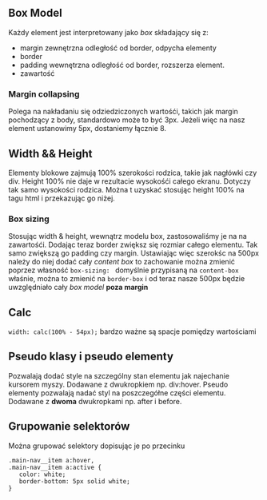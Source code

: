 ## Box Model
Każdy element jest interpretowany jako _box_ składający się z:
- margin zewnętrzna odległość od border, odpycha elementy
- border
- padding wewnętrzna odległość od border, rozszerza element.
- zawartość

### Margin collapsing
Polega na nakładaniu się odziedziczonych wartośći, takich jak margin pochodzący z body, standardowo może to być 3px. Jeżeli więc na nasz element ustanowimy 5px, dostaniemy łącznie 8. 

## Width && Height
Elementy blokowe zajmują 100% szerokości rodzica, takie jak nagłówki czy div. 
Height 100% nie daje w rezultacie wysokośći całego ekranu. Dotyczy tak samo wysokości rodzica. Można t uzyskać stosując height 100% na tagu html i przekazując go niżej. 

### Box sizing
Stosując width & height, wewnątrz modelu box, zastosowaliśmy je na na zawartośći. Dodając teraz border zwiększ się rozmiar całego elementu. Tak samo zwiększą go padding czy margin. Ustawiając więc szerokśc na 500px należy do niej dodać cały _content box_ to zachowanie można zmienić poprzez własność
`box-sizing: ` domyślnie przypisaną na `content-box` właśnie, można to zmienić na `border-box` i od teraz nasze 500px będzie uwzględniało cały _box model_ **poza margin**

## Calc
`width: calc(100% - 54px);` bardzo ważne są spacje pomiędzy wartościami

## Pseudo klasy i pseudo elementy
 Pozwalają dodać style na szczególny stan elementu jak najechanie kursorem myszy. Dodawane z dwukropkiem np. div:hover. 
 Pseudo elementy pozwalają nadać styl na poszczegółne części elementu. Dodawane z **dwoma** dwukropkami np. after i before.

 ## Grupowanie selektorów
 Można grupować selektory dopisując je po przecinku 
 ```
.main-nav__item a:hover,
.main-nav__item a:active {
    color: white;
    border-bottom: 5px solid white;
}
 ```
 